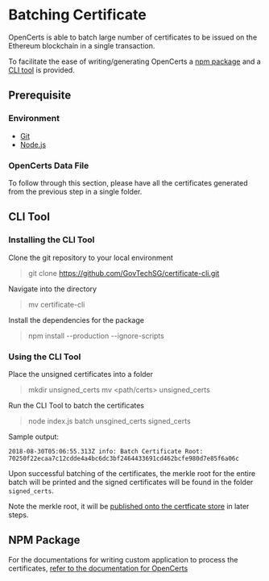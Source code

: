 # Batching Certificate

OpenCerts is able to batch large number of certificates to be issued on the Ethereum blockchain in a single transaction. 

To facilitate the ease of writing/generating OpenCerts a [npm package](https://www.npmjs.com/package/@govtechsg/open-certificate) and a [CLI tool](https://github.com/GovTechSG/certificate-cli 
) is provided. 

## Prerequisite

### Environment

- [Git](https://www.linode.com/docs/development/version-control/how-to-install-git-on-linux-mac-and-windows/)
- [Node.js](https://nodejs.org/en/download/)

### OpenCerts Data File

To follow through this section, please have all the certificates generated from the previous step in a single folder. 


## CLI Tool

### Installing the CLI Tool

Clone the git repository to your local environment

> git clone https://github.com/GovTechSG/certificate-cli.git

Navigate into the directory

> mv certificate-cli

Install the dependencies for the package

> npm install --production --ignore-scripts

### Using the CLI Tool

Place the unsigned certificates into a folder

> mkdir unsigned_certs
> mv <path/certs> unsigned_certs

Run the CLI Tool to batch the certificates

> node index.js batch unsgined_certs signed_certs

Sample output:

```
2018-08-30T05:06:55.313Z info: Batch Certificate Root: 70250f22ecaa7c12cdde4a4bc6dc3bf2464433691cd462bcfe980d7e85f6a06c
```

Upon successful batching of the certificates, the merkle root for the entire batch will be printed and the signed certificates will be found in the folder `signed_certs`. 

Note the merkle root, it will be [published onto the certficate store](./issuing_certificates.md) in later steps. 

## NPM Package

For the documentations for writing custom application to process the certificates, [refer to the documentation for OpenCerts](https://github.com/GovTechSG/open-certificate)
